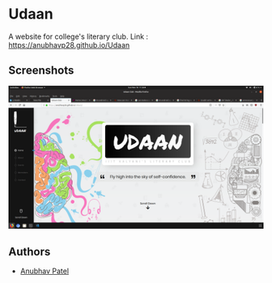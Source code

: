 # Udaan

A website for college's literary club. Link : https://anubhavp28.github.io/Udaan

## Screenshots
![Udaan Wesbite](https://github.com/anubhavp28/Udaan/blob/master/img/udaan_ss.png)

## Authors
* [Anubhav Patel](https://github.com/anubhavp28/)

